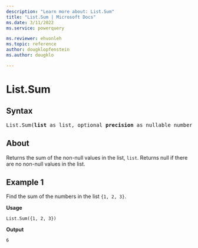 ```yaml
---
description: "Learn more about: List.Sum"
title: "List.Sum | Microsoft Docs"
ms.date: 3/11/2022
ms.service: powerquery

ms.reviewer: ehvonleh
ms.topic: reference
author: dougklopfenstein
ms.author: dougklo

---
```

# List.Sum

## Syntax

<pre>
List.Sum(<b>list</b> as list, optional <b>precision</b> as nullable number) as any
</pre>
  
## About

Returns the sum of the non-null values in the list, `list`. Returns null if there are no non-null values in the list.

## Example 1

Find the sum of the numbers in the list `{1, 2, 3}`.

**Usage**

```powerquery-m
List.Sum({1, 2, 3})
```

**Output**

`6`
